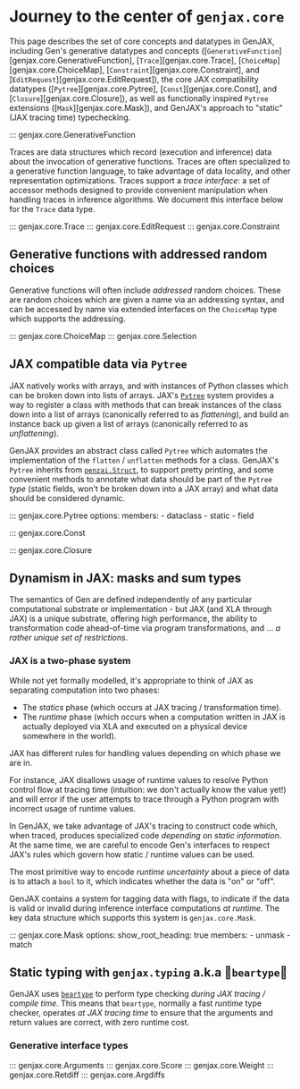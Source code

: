 # Journey to the center of `genjax.core`


This page describes the set of core concepts and datatypes in GenJAX, including Gen's generative datatypes and concepts ([`GenerativeFunction`][genjax.core.GenerativeFunction], [`Trace`][genjax.core.Trace], [`ChoiceMap`][genjax.core.ChoiceMap], [`Constraint`][genjax.core.Constraint], and [`EditRequest`][genjax.core.EditRequest]), the core JAX compatibility datatypes ([`Pytree`][genjax.core.Pytree], [`Const`][genjax.core.Const], and [`Closure`][genjax.core.Closure]), as well as functionally inspired `Pytree` extensions ([`Mask`][genjax.core.Mask]), and GenJAX's approach to "static" (JAX tracing time) typechecking.

::: genjax.core.GenerativeFunction

Traces are data structures which record (execution and inference) data about the invocation of generative functions. Traces are often specialized to a generative function language, to take advantage of data locality, and other representation optimizations. Traces support a _trace interface_: a set of accessor methods designed to provide convenient manipulation when handling traces in inference algorithms. We document this interface below for the `Trace` data type.

::: genjax.core.Trace
::: genjax.core.EditRequest
::: genjax.core.Constraint

## Generative functions with addressed random choices

Generative functions will often include _addressed_ random choices. These are random choices which are given a name via an addressing syntax, and can be accessed by name via extended interfaces on the `ChoiceMap` type which supports the addressing.

::: genjax.core.ChoiceMap
::: genjax.core.Selection

## JAX compatible data via `Pytree`

JAX natively works with arrays, and with instances of Python classes which can be broken down into lists of arrays. JAX's [`Pytree`](https://jax.readthedocs.io/en/latest/pytrees.html) system provides a way to register a class with methods that can break instances of the class down into a list of arrays (canonically referred to as _flattening_), and build an instance back up given a list of arrays (canonically referred to as _unflattening_).

GenJAX provides an abstract class called `Pytree` which automates the implementation of the `flatten` / `unflatten` methods for a class. GenJAX's `Pytree` inherits from [`penzai.Struct`](https://penzai.readthedocs.io/en/stable/_autosummary/leaf/penzai.core.struct.Struct.html), to support pretty printing, and some convenient methods to annotate what data should be part of the `Pytree` _type_ (static fields, won't be broken down into a JAX array) and what data should be considered dynamic.

::: genjax.core.Pytree
    options:
      members:
        - dataclass
        - static
        - field

::: genjax.core.Const

::: genjax.core.Closure
## Dynamism in JAX: masks and sum types

The semantics of Gen are defined independently of any particular computational substrate or implementation - but JAX (and XLA through JAX) is a unique substrate, offering high performance, the ability to transformation code ahead-of-time via program transformations, and ... _a rather unique set of restrictions_.

### JAX is a two-phase system

While not yet formally modelled, it's appropriate to think of JAX as separating computation into two phases:

* The _statics_ phase (which occurs at JAX tracing / transformation time).
* The _runtime_ phase (which occurs when a computation written in JAX is actually deployed via XLA and executed on a physical device somewhere in the world).


JAX has different rules for handling values depending on which phase we are in.

For instance, JAX disallows usage of runtime values to resolve Python control flow at tracing time (intuition: we don't actually know the value yet!) and will error if the user attempts to trace through a Python program with incorrect usage of runtime values.

In GenJAX, we take advantage of JAX's tracing to construct code which, when traced, produces specialized code _depending on static information_. At the same time, we are careful to encode Gen's interfaces to respect JAX's rules which govern how static / runtime values can be used.

The most primitive way to encode _runtime uncertainty_ about a piece of data is to attach a `bool` to it, which indicates whether the data is "on" or "off".

GenJAX contains a system for tagging data with flags, to indicate if the data is valid or invalid during inference interface computations _at runtime_. The key data structure which supports this system is `genjax.core.Mask`.

::: genjax.core.Mask
    options:
        show_root_heading: true
        members:
          - unmask
          - match

## Static typing with `genjax.typing` a.k.a 🐻`beartype`🐻

GenJAX uses [`beartype`](https://github.com/beartype/beartype) to perform type checking _during JAX tracing / compile time_. This means that `beartype`, normally a fast _runtime_ type checker, operates _at JAX tracing time_ to ensure that the arguments and return values are correct, with zero runtime cost.

###  Generative interface types

::: genjax.core.Arguments
::: genjax.core.Score
::: genjax.core.Weight
::: genjax.core.Retdiff
::: genjax.core.Argdiffs
